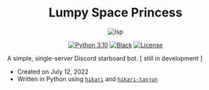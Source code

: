 <div align="center">

# Lumpy Space Princess

![lsp](https://cdn.discordapp.com/attachments/993567995936915536/1036812475947024404/image.png)

[![Python 3.10](https://img.shields.io/badge/python-3.10-blue.svg)](https://www.python.org/downloads/release/python-390/)
[![Black](https://img.shields.io/badge/code%20style-black-000000.svg)](https://pypi.org/project/black)
[![License](https://img.shields.io/github/license/st1xkz/DJ-BMO)](https://github.com/st1xkz/DJ-BMO/blob/main/LICENSE)
  
</div>

A simple, single-server Discord starboard bot. [ still in development ]

- Created on July 12, 2022
- Written in Python using [`hikari`](https://github.com/hikari-py/hikari) and [`hikari-tanjun`](https://github.com/FasterSpeeding/Tanjun)
